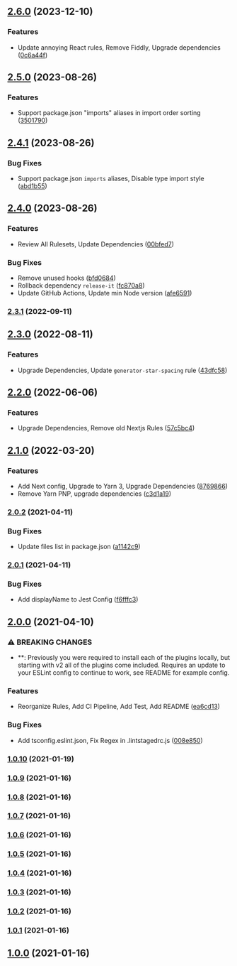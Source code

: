 

## [2.6.0](https://github.com/saeris/eslint-config/compare/v2.5.0...v2.6.0) (2023-12-10)


### Features

* Update annoying React rules, Remove Fiddly, Upgrade dependencies ([0c6a44f](https://github.com/saeris/eslint-config/commit/0c6a44f7e08179a6d11286e8500a939f4b485e59))

## [2.5.0](https://github.com/saeris/eslint-config/compare/v2.4.1...v2.5.0) (2023-08-26)


### Features

* Support package.json "imports" aliases in import order sorting ([3501790](https://github.com/saeris/eslint-config/commit/35017907ed187b704c5e6b636f30ca08e4b95eca))

## [2.4.1](https://github.com/saeris/eslint-config/compare/v2.4.0...v2.4.1) (2023-08-26)


### Bug Fixes

* Support package.json `imports` aliases, Disable type import style ([abd1b55](https://github.com/saeris/eslint-config/commit/abd1b55201c6a78bccf2b646b0044af8284f69e8))

## [2.4.0](https://github.com/saeris/eslint-config/compare/v2.3.1...v2.4.0) (2023-08-26)


### Features

* Review All Rulesets, Update Dependencies ([00bfed7](https://github.com/saeris/eslint-config/commit/00bfed7760b35235b63fc5a586f2a7e7feabbfc9))


### Bug Fixes

* Remove unused hooks ([bfd0684](https://github.com/saeris/eslint-config/commit/bfd068468705849c48d781034f189094444225ee))
* Rollback dependency `release-it` ([fc870a8](https://github.com/saeris/eslint-config/commit/fc870a8d4c8bf538594861787c17c7ee5a7d5d24))
* Update GitHub Actions, Update min Node version ([afe6591](https://github.com/saeris/eslint-config/commit/afe659183e13a32c3a7ecef88af6bd75a06dad30))

### [2.3.1](https://github.com/saeris/eslint-config/compare/v2.3.0...v2.3.1) (2022-09-11)

## [2.3.0](https://github.com/saeris/eslint-config/compare/v2.2.0...v2.3.0) (2022-08-11)


### Features

* Upgrade Dependencies, Update `generator-star-spacing` rule ([43dfc58](https://github.com/saeris/eslint-config/commit/43dfc580222db30e6b94eade75efe89934ef77d2))

## [2.2.0](https://github.com/saeris/eslint-config/compare/v2.1.0...v2.2.0) (2022-06-06)


### Features

* Upgrade Dependencies, Remove old Nextjs Rules ([57c5bc4](https://github.com/saeris/eslint-config/commit/57c5bc4a61390e273eed16d2fde084844bb3f5f1))

## [2.1.0](https://github.com/saeris/eslint-config/compare/v2.0.2...v2.1.0) (2022-03-20)


### Features

* Add Next config, Upgrade to Yarn 3, Upgrade Dependencies ([8769866](https://github.com/saeris/eslint-config/commit/8769866543c935748be198a027c68394a3b19169))
* Remove Yarn PNP, upgrade dependencies ([c3d1a19](https://github.com/saeris/eslint-config/commit/c3d1a19353d5776847701abff32d4a9bdcbd165e))

### [2.0.2](https://github.com/saeris/eslint-config/compare/v2.0.2...v2.1.0) (2021-04-11)


### Bug Fixes

* Update files list in package.json ([a1142c9](https://github.com/saeris/eslint-config/commit/a1142c93a5c9bc5b9d2d9696001c6715b1081964))

### [2.0.1](https://github.com/saeris/eslint-config/compare/v2.0.2...v2.1.0) (2021-04-11)


### Bug Fixes

* Add displayName to Jest Config ([f6fffc3](https://github.com/saeris/eslint-config/commit/f6fffc3778f87e015f808d1a70e3cc975a5968b2))

## [2.0.0](https://github.com/saeris/eslint-config/compare/v2.0.2...v2.1.0) (2021-04-10)


### ⚠ BREAKING CHANGES

* **: Previously you were required to install each of the plugins locally, but starting with v2 all of the plugins come included. Requires an update to your ESLint config to continue to work, see README for example config.

### Features

* Reorganize Rules, Add CI Pipeline, Add Test, Add README ([ea6cd13](https://github.com/saeris/eslint-config/commit/ea6cd138cbf873f0ad24f690d0c0cbef768496b8))


### Bug Fixes

* Add tsconfig.eslint.json, Fix Regex in .lintstagedrc.js ([008e850](https://github.com/saeris/eslint-config/commit/008e850f4b06a251b083e2d67664504aa0540803))

### [1.0.10](https://github.com/saeris/eslint-config/compare/v2.0.2...v2.1.0) (2021-01-19)

### [1.0.9](https://github.com/saeris/eslint-config/compare/v2.0.2...v2.1.0) (2021-01-16)

### [1.0.8](https://github.com/saeris/eslint-config/compare/v2.0.2...v2.1.0) (2021-01-16)

### [1.0.7](https://github.com/saeris/eslint-config/compare/v2.0.2...v2.1.0) (2021-01-16)

### [1.0.6](https://github.com/saeris/eslint-config/compare/v2.0.2...v2.1.0) (2021-01-16)

### [1.0.5](https://github.com/saeris/eslint-config/compare/v2.0.2...v2.1.0) (2021-01-16)

### [1.0.4](https://github.com/saeris/eslint-config/compare/v2.0.2...v2.1.0) (2021-01-16)

### [1.0.3](https://github.com/saeris/eslint-config/compare/v2.0.2...v2.1.0) (2021-01-16)

### [1.0.2](https://github.com/saeris/eslint-config/compare/v2.0.2...v2.1.0) (2021-01-16)

### [1.0.1](https://github.com/saeris/eslint-config/compare/v2.0.2...v2.1.0) (2021-01-16)

## [1.0.0](https://github.com/saeris/eslint-config/compare/v2.0.2...v2.1.0) (2021-01-16)
